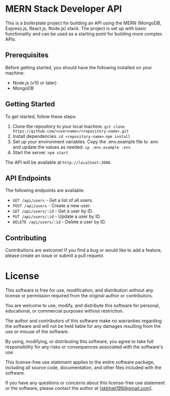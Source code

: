# MERN Stack Developer API

This is a boilerplate project for building an API using the MERN (MongoDB, Express.js, React.js, Node.js) stack. The project is set up with basic functionality and can be used as a starting point for building more complex APIs.

## Prerequisites

Before getting started, you should have the following installed on your machine:
-  Node.js (v10 or later)
-  MongoDB

## Getting Started

To get started, follow these steps:

1. Clone the repository to your local machine.
`git clone https://github.com/<username>/<repository-name>.git`
2. Install dependencies.
`cd <repository-name>` 
`npm install`
3. Set up your environment variables. Copy the .env.example file to .env and update the values as needed.
`cp .env.example .env
`
4. Start the server.
`npm start`

The API will be available at `http://localhost:3000`.
## API Endpoints
The following endpoints are available:

- `GET /api/users` - Get a list of all users.
- `POST /api/users` - Create a new user.
- `GET /api/users/:id` - Get a user by ID.
- `PUT /api/users/:id` - Update a user by ID.
- `DELETE /api/users/:id` - Delete a user by ID.

## Contributing
Contributions are welcome! If you find a bug or would like to add a feature, please create an issue or submit a pull request.

# License
This software is free for use, modification, and distribution without any license or permission required from the original author or contributors.

You are welcome to use, modify, and distribute this software for personal, educational, or commercial purposes without restriction.

The author and contributors of this software make no warranties regarding the software and will not be held liable for any damages resulting from the use or misuse of the software.

By using, modifying, or distributing this software, you agree to take full responsibility for any risks or consequences associated with the software's use.

This license-free use statement applies to the entire software package, including all source code, documentation, and other files included with the software.

If you have any questions or concerns about this license-free use statement or the software, please contact the author at [skbhati199@gmail.com].
